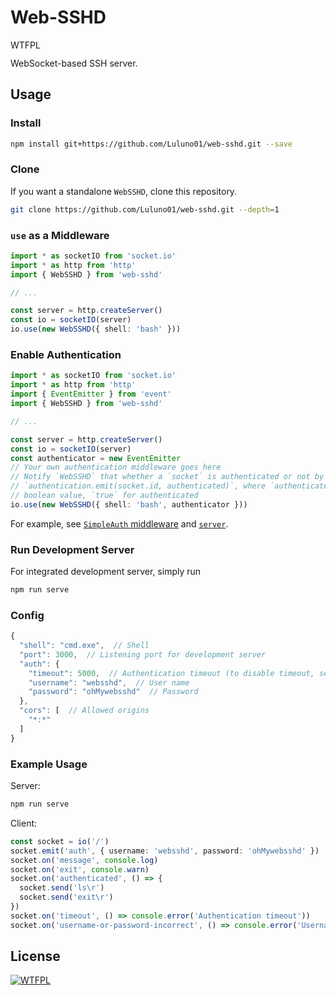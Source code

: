 # Web-SSHD

<a href="http://www.wtfpl.net/">
  <img
    src="http://www.wtfpl.net/wp-content/uploads/2012/12/wtfpl-badge-4.png"
    width="80"
    height="15"
    alt="WTFPL"
  />
</a>

WebSocket-based SSH server.

## Usage

### Install

```bash
npm install git+https://github.com/Luluno01/web-sshd.git --save
```

### Clone

If you want a standalone `WebSSHD`, clone this repository.

```bash
git clone https://github.com/Luluno01/web-sshd.git --depth=1
```

### `use` as a Middleware

```TypeScript
import * as socketIO from 'socket.io'
import * as http from 'http'
import { WebSSHD } from 'web-sshd'

// ...

const server = http.createServer()
const io = socketIO(server)
io.use(new WebSSHD({ shell: 'bash' }))
```

### Enable Authentication

```TypeScript
import * as socketIO from 'socket.io'
import * as http from 'http'
import { EventEmitter } from 'event'
import { WebSSHD } from 'web-sshd'

// ...

const server = http.createServer()
const io = socketIO(server)
const authenticator = new EventEmitter
// Your own authentication middleware goes here
// Notify `WebSSHD` that whether a `socket` is authenticated or not by
// `authentication.emit(socket.id, authenticated)`, where `authenticated` is a
// boolean value, `true` for authenticated
io.use(new WebSSHD({ shell: 'bash', authenticator }))
```

For example, see [`SimpleAuth` middleware](./src/SimpleAuth.ts) and [`server`](./src/server.ts).

### Run Development Server

For integrated development server, simply run

```bash
npm run serve
```

### Config

```JavaScript
{
  "shell": "cmd.exe",  // Shell
  "port": 3000,  // Listening port for development server
  "auth": {
    "timeout": 5000,  // Authentication timeout (to disable timeout, set this to `false`)
    "username": "websshd",  // User name
    "password": "ohMywebsshd"  // Password
  },
  "cors": [  // Allowed origins
    "*:*"
  ]
}
```

### Example Usage

Server:

```bash
npm run serve
```

Client:

```TypeScript
const socket = io('/')
socket.emit('auth', { username: 'websshd', password: 'ohMywebsshd' })
socket.on('message', console.log)
socket.on('exit', console.warn)
socket.on('authenticated', () => {
  socket.send('ls\r')
  socket.send('exit\r')
})
socket.on('timeout', () => console.error('Authentication timeout'))
socket.on('username-or-password-incorrect', () => console.error('Username or password incorrect'))
```

## License

<a href="http://www.wtfpl.net/" target="_blank"><img src="http://www.wtfpl.net/wp-content/uploads/2012/12/wtfpl.svg" alt="WTFPL"/></a>

